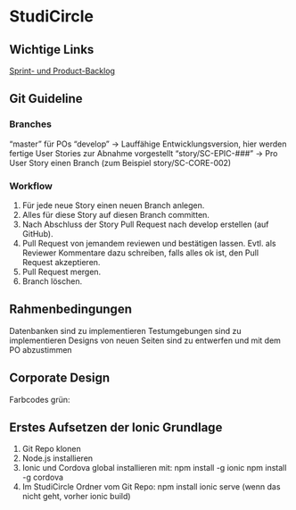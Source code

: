 # StudiCircle

## Wichtige Links

[Sprint- und Product-Backlog](https://docs.google.com/spreadsheets/d/1YCvQa_m60D70OW_NKOWodGU-s6tj3FHdgRDIcPds1GU/)

## Git Guideline

### Branches

“master” für POs
“develop” -> Lauffähige Entwicklungsversion, hier werden fertige User Stories zur Abnahme vorgestellt
“story/SC-EPIC-###” -> Pro User Story einen Branch
(zum Beispiel story/SC-CORE-002)

### Workflow

1. Für jede neue Story einen neuen Branch anlegen.
2. Alles für diese Story auf diesen Branch committen.
3. Nach Abschluss der Story Pull Request nach develop erstellen (auf GitHub).
4. Pull Request von jemandem reviewen und bestätigen lassen. Evtl. als Reviewer Kommentare dazu schreiben, falls alles ok ist, den Pull Request akzeptieren.
5. Pull Request mergen.
6. Branch löschen.

## Rahmenbedingungen

Datenbanken sind zu implementieren
Testumgebungen sind zu implementieren
Designs von neuen Seiten sind zu entwerfen und mit dem PO abzustimmen

## Corporate Design
Farbcodes
grün: 

## Erstes Aufsetzen der Ionic Grundlage

1. Git Repo klonen
2. Node.js installieren
3. Ionic und Cordova global installieren mit:
    npm install -g ionic
    npm install -g cordova
4. Im StudiCircle Ordner vom Git Repo:
    npm install
    ionic serve (wenn das nicht geht, vorher ionic build)






